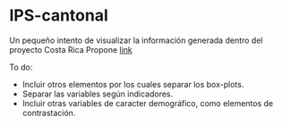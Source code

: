 # IPS-cantonal

Un pequeño intento de visualizar la información generada dentro del proyecto Costa Rica Propone [link](http://www.costaricapropone.go.cr/) 

To do:

- Incluir otros elementos por los cuales separar los box-plots.
- Separar las variables según indicadores.
- Incluir otras variables de caracter demográfico, como elementos de contrastación.
